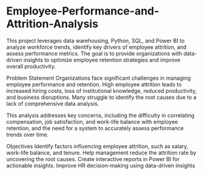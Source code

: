 # Employee-Performance-and-Attrition-Analysis
This project leverages data warehousing, Python, SQL, and Power BI to analyze workforce trends, identify key drivers of employee attrition, and assess performance metrics. The goal is to provide organizations with data-driven insights to optimize employee retention strategies and improve overall productivity.

Problem Statement
Organizations face significant challenges in managing employee performance and retention. High employee attrition leads to increased hiring costs, loss of institutional knowledge, reduced productivity, and business disruptions. Many struggle to identify the root causes due to a lack of comprehensive data analysis.

This analysis addresses key concerns, including the difficulty in correlating compensation, job satisfaction, and work-life balance with employee retention, and the need for a system to accurately assess performance trends over time.


 Objectives
Identify factors influencing employee attrition, such as salary, work-life balance, and tenure.
Help management reduce the attrition rate by uncovering the root causes.
Create interactive reports in Power BI for actionable insights.
Improve HR decision-making using data-driven insights
